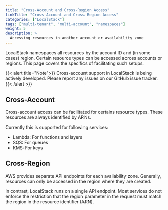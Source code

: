 ```yaml
---
title: "Cross-Account and Cross-Region Access"
linkTitle: "Cross-Account and Cross-Region Access"
categories: ["LocalStack"]
tags: ["multi-tenant", "multi-account", "namespaces"]
weight: 5
description: >
  Accessing resources in another account or availability zone
---
```


LocalStack namespaces all resources by the account ID and (in some cases) region.
Certain resource types can be accessed across accounts or regions.
This page covers the specifics of facilitating such setups.

{{< alert title="Note">}}
Cross-account support in LocalStack is being actively developed.
Please report any issues on our GitHub issue tracker.
{{< /alert >}}


## Cross-Account

Cross-account access can be facilitated for certains resource types.
These resources are always identified by ARNs.

Currently this is supported for following services:
- Lambda: For functions and layers
- SQS: For queues 
- KMS: For keys

## Cross-Region

AWS provides separate API endpoints for each availability zone.
Generally, resources can only be accessed in the region where they are created.

In contrast, LocalStack runs on a single API endpoint.
Most services do not enforce the restriction that the region parameter in the request must match the region in the resource identifier (ARN).

